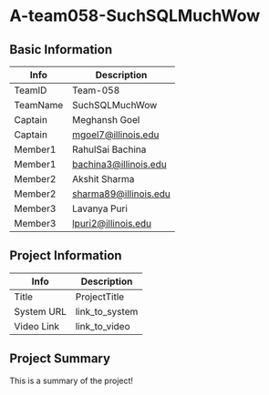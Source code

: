 # A-team058-SuchSQLMuchWow

## Basic Information

|   Info      |        Description     |
| ----------- | ---------------------- |
| TeamID      |        Team-058        |
| TeamName    |     SuchSQLMuchWow     |
| Captain     |      Meghansh Goel     |
| Captain     |  mgoel7@illinois.edu   |
| Member1     |    RahulSai Bachina    |
| Member1     |  bachina3@illinois.edu |
| Member2     |       Akshit Sharma    |
| Member2     |  sharma89@illinois.edu |
| Member3     |      Lavanya Puri      |
| Member3     |    lpuri2@illinois.edu |

## Project Information

|   Info      |        Description     |
| ----------- | ---------------------- |
|  Title      |       ProjectTitle     |
| System URL  |      link_to_system    |
| Video Link  |      link_to_video     |

## Project Summary

This is a summary of the project!
